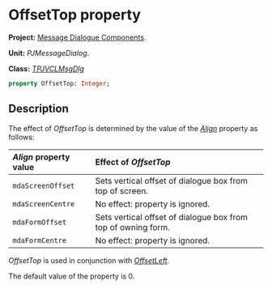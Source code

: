 # OffsetTop property

**Project:** [Message Dialogue Components](../API.md).

**Unit:** _PJMessageDialog_.

**Class:** _[TPJVCLMsgDlg](./TPJVCLMsgDlg.md)_

```pascal
property OffsetTop: Integer;
```

## Description

The effect of _OffsetTop_ is determined by the value of the _[Align](./TPJVCLMsgDlg-Align.md)_ property as follows:

| _Align_ property value | Effect of _OffsetTop_ |
|:-----------------------|:----------------------|
| `mdaScreenOffset` | Sets vertical offset of dialogue box from top of screen. |
| `mdaScreenCentre` | No effect: property is ignored. |
| `mdaFormOffset` | Sets vertical offset of dialogue box from top of owning form. |
| `mdaFormCentre` | No effect: property is ignored.|

_OffsetTop_ is used in conjunction with _[OffsetLeft](./TPJVCLMsgDlg-OffsetLeft.md)_.

The default value of the property is 0.
